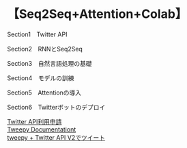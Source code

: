 # 【Seq2Seq+Attention+Colab】

Section1　Twitter API

Section2　RNNとSeq2Seq

Section3　自然言語処理の基礎

Section4　モデルの訓練

Section5　Attentionの導入

Section6　Twitterボットのデプロイ

[Twitter API利用申請](https://qiita.com/seiji1997/items/9b901351f741cf49e579)  
[Tweepy Documentationt](https://docs.tweepy.org/en/stable/index.html)  
[tweepy + Twitter API V2でツイート](https://qiita.com/penguinprogrammer/items/b220be0c203eaaad015a)

